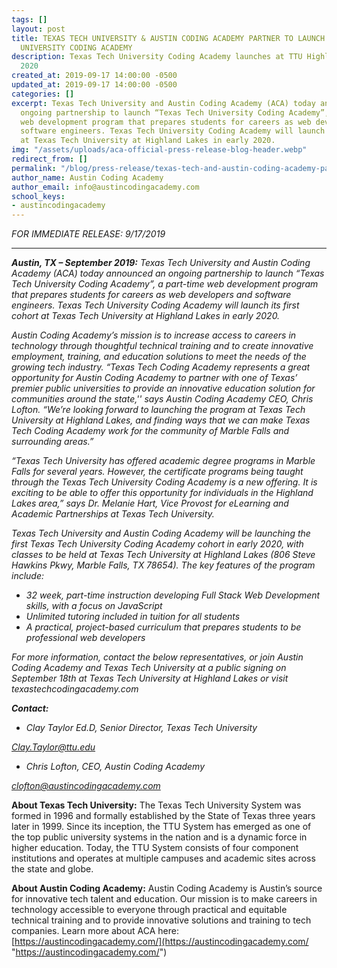 ```yaml
---
tags: []
layout: post
title: TEXAS TECH UNIVERSITY & AUSTIN CODING ACADEMY PARTNER TO LAUNCH TEXAS TECH
  UNIVERSITY CODING ACADEMY
description: Texas Tech University Coding Academy launches at TTU Highland Lakes in
  2020
created_at: 2019-09-17 14:00:00 -0500
updated_at: 2019-09-17 14:00:00 -0500
categories: []
excerpt: Texas Tech University and Austin Coding Academy (ACA) today announced an
  ongoing partnership to launch “Texas Tech University Coding Academy”, a part-time
  web development program that prepares students for careers as web developers and
  software engineers. Texas Tech University Coding Academy will launch its first cohort
  at Texas Tech University at Highland Lakes in early 2020.
img: "/assets/uploads/aca-official-press-release-blog-header.webp"
redirect_from: []
permalink: "/blog/press-release/texas-tech-and-austin-coding-academy-partner-to-launch-texas-tech-university-coding-academy/"
author_name: Austin Coding Academy
author_email: info@austincodingacademy.com
school_keys:
- austincodingacademy
---
```

_FOR IMMEDIATE RELEASE: 9/17/2019_

***

**_Austin, TX – September 2019:_** _Texas Tech University and Austin Coding Academy (ACA) today announced an ongoing partnership to launch “Texas Tech University Coding Academy”, a part-time web development program that prepares students for careers as web developers and software engineers. Texas Tech University Coding Academy will launch its first cohort at Texas Tech University at Highland Lakes in early 2020._

_Austin Coding Academy’s mission is to increase access to careers in technology through thoughtful technical training and to create innovative employment, training, and education solutions to meet the needs of the growing tech industry. “Texas Tech Coding Academy represents a great opportunity for Austin Coding Academy to partner with one of Texas’ premier public universities to provide an innovative education solution for communities around the state,'' says Austin Coding Academy CEO, Chris Lofton. “We’re looking forward to launching the program at Texas Tech University at Highland Lakes, and finding ways that we can make Texas Tech Coding Academy work for the community of Marble Falls and surrounding areas.”_

_“Texas Tech University has offered academic degree programs in Marble Falls for several years. However, the certificate programs being taught through the Texas Tech University Coding Academy is a new offering. It is exciting to be able to offer this opportunity for individuals in the Highland Lakes area,” says Dr. Melanie Hart, Vice Provost for eLearning and Academic Partnerships at Texas Tech University._

_Texas Tech University and Austin Coding Academy will be launching the first Texas Tech University Coding Academy cohort in early 2020, with classes to be held at Texas Tech University at Highland Lakes (806 Steve Hawkins Pkwy, Marble Falls, TX 78654). The key features of the program include:_

* _32 week, part-time instruction developing Full Stack Web Development skills, with a focus on JavaScript_
* _Unlimited tutoring included in tuition for all students_
* _A practical, project-based curriculum that prepares students to be professional web developers_

_For more information, contact the below representatives, or join Austin Coding Academy and Texas Tech University at a public signing on September 18th at Texas Tech University at Highland Lakes or visit texastechcodingacademy.com_

**_Contact:_**

* _Clay Taylor Ed.D, Senior Director, Texas Tech University_

[_Clay.Taylor@ttu.edu_](mailto:Clay.Taylor@ttu.edu)

* _Chris Lofton, CEO, Austin Coding Academy_

[_clofton@austincodingacademy.com_](mailto:clofton@austincodingacademy.com)

**About Texas Tech University:** The Texas Tech University System was formed in 1996 and formally established by the State of Texas three years later in 1999. Since its inception, the TTU System has emerged as one of the top public university systems in the nation and is a dynamic force in higher education. Today, the TTU System consists of four component institutions and operates at multiple campuses and academic sites across the state and globe.

**About Austin Coding Academy:** Austin Coding Academy is Austin’s source for innovative tech talent and education. Our mission is to make careers in technology accessible to everyone through practical and equitable technical training and to provide innovative solutions and training to tech companies. Learn more about ACA here: [https://austincodingacademy.com/](https://austincodingacademy.com/ "https://austincodingacademy.com/")